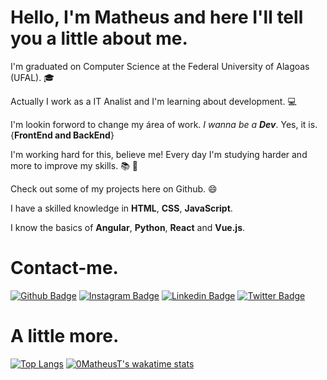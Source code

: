 # Hello, I'm Matheus and here I'll tell you a little about me.

I'm graduated on Computer Science at the Federal University of Alagoas (UFAL). :mortar_board:

Actually I work as a IT Analist and I'm learning about development. :computer:

I'm lookin forword to change my área of work. *I wanna be a **Dev***. Yes, it is. {__FrontEnd and BackEnd__}

I'm working hard for this, believe me! Every day I'm studying harder and more to improve my skills. :books: :rocket:

Check out some of my projects here on Github.  :smile:

I have a skilled knowledge in **HTML**, **CSS**, **JavaScript**.

I know the basics of **Angular**, **Python**, **React** and **Vue.js**.



# Contact-me.

[![Github Badge](https://img.shields.io/badge/-Github-000?style=flat-square&logo=Github&logoColor=white&link=https://github.com/0MatheusT)](https://github.com/0MatheusT)
[![Instagram Badge](https://img.shields.io/badge/Instagram-E4405F?style=flat-square&logo=instagram&logoColor=white&link=https://www.instagram.com/maatheustavares/)](https://www.instagram.com/maatheustavares/)
[![Linkedin Badge](https://img.shields.io/badge/-LinkedIn-blue?style=flat-square&logo=Linkedin&logoColor=white&link=https://www.linkedin.com/in/maatheustavares/)](https://www.linkedin.com/in/maatheustavares/)
[![Twitter Badge](https://img.shields.io/badge/-Twitter-1ca0f1?style=flat-square&labelColor=1ca0f1&logo=twitter&logoColor=white&link=https://twitter.com/Puts_Math)](https://twitter.com/Puts_Math)

# A little more.
[![Top Langs](https://github-readme-stats.vercel.app/api/top-langs/?username=0MatheusT&theme=highcontrast&show_icons=true&layout=compact)](https://github.com/0MatheusT/github-readme-stats)
[![0MatheusT's wakatime stats](https://github-readme-stats.vercel.app/api/wakatime?username=0MatheusT&theme=highcontrast&show_icons=true&layout=compact)](https://github.com/0MatheusT/github-readme-stats)




